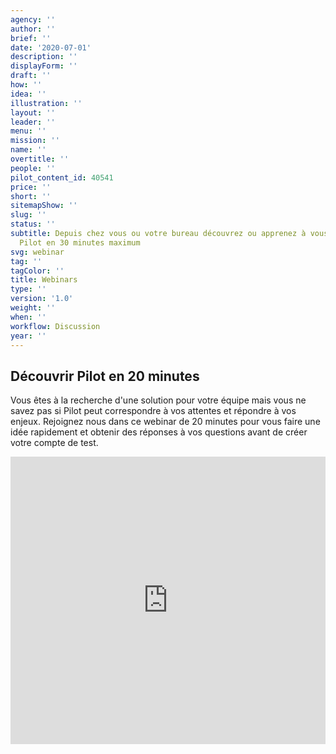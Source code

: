 ```yaml
---
agency: ''
author: ''
brief: ''
date: '2020-07-01'
description: ''
displayForm: ''
draft: ''
how: ''
idea: ''
illustration: ''
layout: ''
leader: ''
menu: ''
mission: ''
name: ''
overtitle: ''
people: ''
pilot_content_id: 40541
price: ''
short: ''
sitemapShow: ''
slug: ''
status: ''
subtitle: Depuis chez vous ou votre bureau découvrez ou apprenez à vous servir de
  Pilot en 30 minutes maximum
svg: webinar
tag: ''
tagColor: ''
title: Webinars
type: ''
version: '1.0'
weight: ''
when: ''
workflow: Discussion
year: ''
---
```


## Découvrir Pilot en 20 minutes

Vous êtes à la recherche d'une solution pour votre équipe mais vous ne savez pas si Pilot peut correspondre à vos attentes et répondre à vos enjeux. Rejoignez nous dans ce webinar de 20 minutes pour vous faire une idée rapidement et obtenir des réponses à vos questions avant de créer votre compte de test.

<iframe width="100%" height="460" frameborder="0" src="https://app.livestorm.co/p/1869d666-24ed-4940-bb27-8a70ed804539/form" title="Découvrir Pilot en 20 minutes | Pilotpm"></iframe>
